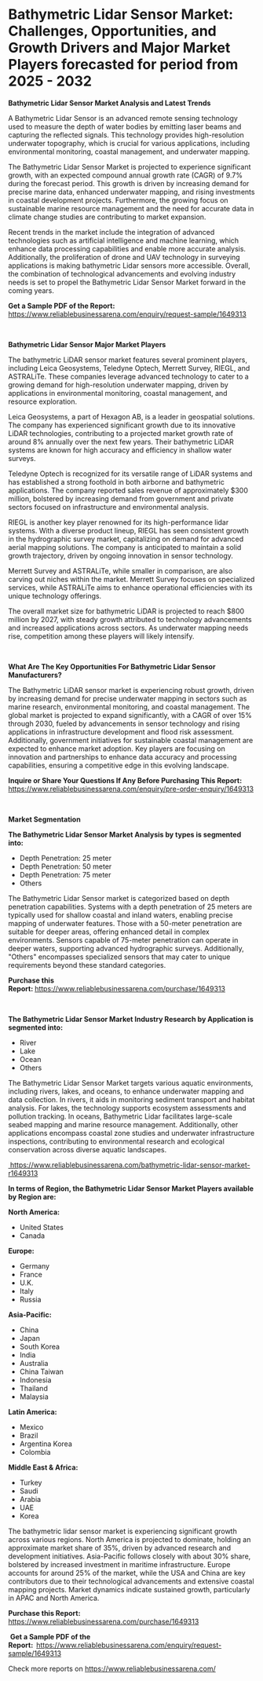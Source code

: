 <p><h1>Bathymetric Lidar Sensor Market: Challenges, Opportunities, and Growth Drivers and Major Market Players forecasted for period from 2025 - 2032</h1></p><p><strong>Bathymetric Lidar Sensor Market Analysis and Latest Trends</strong></p>
<p><p>A Bathymetric Lidar Sensor is an advanced remote sensing technology used to measure the depth of water bodies by emitting laser beams and capturing the reflected signals. This technology provides high-resolution underwater topography, which is crucial for various applications, including environmental monitoring, coastal management, and underwater mapping.</p><p>The Bathymetric Lidar Sensor Market is projected to experience significant growth, with an expected compound annual growth rate (CAGR) of 9.7% during the forecast period. This growth is driven by increasing demand for precise marine data, enhanced underwater mapping, and rising investments in coastal development projects. Furthermore, the growing focus on sustainable marine resource management and the need for accurate data in climate change studies are contributing to market expansion.</p><p>Recent trends in the market include the integration of advanced technologies such as artificial intelligence and machine learning, which enhance data processing capabilities and enable more accurate analysis. Additionally, the proliferation of drone and UAV technology in surveying applications is making bathymetric Lidar sensors more accessible. Overall, the combination of technological advancements and evolving industry needs is set to propel the Bathymetric Lidar Sensor Market forward in the coming years.</p></p>
<p><strong>Get a Sample PDF of the Report:&nbsp;</strong> <a href="https://www.reliablebusinessarena.com/enquiry/request-sample/1649313?utm_campaign=3183&utm_medium=2&utm_source=Github&utm_content=ia&utm_term=09042025&utm_id=bathymetric-lidar-sensor">https://www.reliablebusinessarena.com/enquiry/request-sample/1649313</a></p>
<p>&nbsp;</p>
<p><strong>Bathymetric Lidar Sensor Major Market Players</strong></p>
<p><p>The bathymetric LiDAR sensor market features several prominent players, including Leica Geosystems, Teledyne Optech, Merrett Survey, RIEGL, and ASTRALiTe. These companies leverage advanced technology to cater to a growing demand for high-resolution underwater mapping, driven by applications in environmental monitoring, coastal management, and resource exploration.</p><p>Leica Geosystems, a part of Hexagon AB, is a leader in geospatial solutions. The company has experienced significant growth due to its innovative LiDAR technologies, contributing to a projected market growth rate of around 8% annually over the next few years. Their bathymetric LiDAR systems are known for high accuracy and efficiency in shallow water surveys.</p><p>Teledyne Optech is recognized for its versatile range of LiDAR systems and has established a strong foothold in both airborne and bathymetric applications. The company reported sales revenue of approximately $300 million, bolstered by increasing demand from government and private sectors focused on infrastructure and environmental analysis.</p><p>RIEGL is another key player renowned for its high-performance lidar systems. With a diverse product lineup, RIEGL has seen consistent growth in the hydrographic survey market, capitalizing on demand for advanced aerial mapping solutions. The company is anticipated to maintain a solid growth trajectory, driven by ongoing innovation in sensor technology.</p><p>Merrett Survey and ASTRALiTe, while smaller in comparison, are also carving out niches within the market. Merrett Survey focuses on specialized services, while ASTRALiTe aims to enhance operational efficiencies with its unique technology offerings.</p><p>The overall market size for bathymetric LiDAR is projected to reach $800 million by 2027, with steady growth attributed to technology advancements and increased applications across sectors. As underwater mapping needs rise, competition among these players will likely intensify.</p></p>
<p>&nbsp;</p>
<p><strong>What Are The Key Opportunities For Bathymetric Lidar Sensor Manufacturers?</strong></p>
<p><p>The Bathymetric LiDAR sensor market is experiencing robust growth, driven by increasing demand for precise underwater mapping in sectors such as marine research, environmental monitoring, and coastal management. The global market is projected to expand significantly, with a CAGR of over 15% through 2030, fueled by advancements in sensor technology and rising applications in infrastructure development and flood risk assessment. Additionally, government initiatives for sustainable coastal management are expected to enhance market adoption. Key players are focusing on innovation and partnerships to enhance data accuracy and processing capabilities, ensuring a competitive edge in this evolving landscape.</p></p>
<p><strong>Inquire or Share Your Questions If Any Before Purchasing This Report:</strong> <a href="https://www.reliablebusinessarena.com/enquiry/pre-order-enquiry/1649313?utm_campaign=3183&utm_medium=2&utm_source=Github&utm_content=ia&utm_term=09042025&utm_id=bathymetric-lidar-sensor">https://www.reliablebusinessarena.com/enquiry/pre-order-enquiry/1649313</a></p>
<p>&nbsp;</p>
<p><strong>Market Segmentation</strong></p>
<p><strong>The Bathymetric Lidar Sensor Market Analysis by types is segmented into:</strong></p>
<p><ul><li>Depth Penetration: 25 meter</li><li>Depth Penetration: 50 meter</li><li>Depth Penetration: 75 meter</li><li>Others</li></ul></p>
<p><p>The Bathymetric Lidar Sensor market is categorized based on depth penetration capabilities. Systems with a depth penetration of 25 meters are typically used for shallow coastal and inland waters, enabling precise mapping of underwater features. Those with a 50-meter penetration are suitable for deeper areas, offering enhanced detail in complex environments. Sensors capable of 75-meter penetration can operate in deeper waters, supporting advanced hydrographic surveys. Additionally, "Others" encompasses specialized sensors that may cater to unique requirements beyond these standard categories.</p></p>
<p><strong>Purchase this Report:&nbsp;</strong><a href="https://www.reliablebusinessarena.com/purchase/1649313?utm_campaign=3183&utm_medium=2&utm_source=Github&utm_content=ia&utm_term=09042025&utm_id=bathymetric-lidar-sensor">https://www.reliablebusinessarena.com/purchase/1649313</a></p>
<p>&nbsp;</p>
<p><strong>The Bathymetric Lidar Sensor Market Industry Research by Application is segmented into:</strong></p>
<p><ul><li>River</li><li>Lake</li><li>Ocean</li><li>Others</li></ul></p>
<p><p>The Bathymetric Lidar Sensor Market targets various aquatic environments, including rivers, lakes, and oceans, to enhance underwater mapping and data collection. In rivers, it aids in monitoring sediment transport and habitat analysis. For lakes, the technology supports ecosystem assessments and pollution tracking. In oceans, Bathymetric Lidar facilitates large-scale seabed mapping and marine resource management. Additionally, other applications encompass coastal zone studies and underwater infrastructure inspections, contributing to environmental research and ecological conservation across diverse aquatic landscapes.</p></p>
<p><a href="https://www.reliablebusinessarena.com/bathymetric-lidar-sensor-market-r1649313?utm_campaign=3183&utm_medium=2&utm_source=Github&utm_content=ia&utm_term=09042025&utm_id=bathymetric-lidar-sensor">&nbsp;https://www.reliablebusinessarena.com/bathymetric-lidar-sensor-market-r1649313</a></p>
<p><strong>In terms of Region, the Bathymetric Lidar Sensor Market Players available by Region are:</strong></p>
<p>
    <p> <strong> North America: </strong>
        <ul>
            <li>United States</li>
            <li>Canada</li>
        </ul>
        </p> 
    <p> <strong> Europe: </strong>
        <ul>
            <li>Germany</li>
            <li>France</li>
            <li>U.K.</li>
            <li>Italy</li>
            <li>Russia</li>
        </ul>
        </p> 
    <p> <strong> Asia-Pacific: </strong>
        <ul>
            <li>China</li>
            <li>Japan</li>
            <li>South Korea</li>
            <li>India</li>
            <li>Australia</li>
            <li>China Taiwan</li>
            <li>Indonesia</li>
            <li>Thailand</li>
            <li>Malaysia</li>
        </ul>
        </p> 
    <p> <strong> Latin America: </strong>
        <ul>
            <li>Mexico</li>
            <li>Brazil</li>
            <li>Argentina Korea</li>
            <li>Colombia</li>
        </ul>
        </p> 
    <p> <strong> Middle East & Africa: </strong>
        <ul>
            <li>Turkey</li>
            <li>Saudi</li>
            <li>Arabia</li>
            <li>UAE</li>
            <li>Korea</li>
        </ul>
    </p>
    </p>
<p><p>The bathymetric lidar sensor market is experiencing significant growth across various regions. North America is projected to dominate, holding an approximate market share of 35%, driven by advanced research and development initiatives. Asia-Pacific follows closely with about 30% share, bolstered by increased investment in maritime infrastructure. Europe accounts for around 25% of the market, while the USA and China are key contributors due to their technological advancements and extensive coastal mapping projects. Market dynamics indicate sustained growth, particularly in APAC and North America.</p></p>
<p><strong>Purchase this Report: </strong><a href="https://www.reliablebusinessarena.com/purchase/1649313?utm_campaign=3183&utm_medium=2&utm_source=Github&utm_content=ia&utm_term=09042025&utm_id=bathymetric-lidar-sensor">https://www.reliablebusinessarena.com/purchase/1649313</a></p>
<p>&nbsp;<strong>Get a Sample PDF of the Report:&nbsp;&nbsp;</strong><a href="https://www.reliablebusinessarena.com/enquiry/request-sample/1649313?utm_campaign=3183&utm_medium=2&utm_source=Github&utm_content=ia&utm_term=09042025&utm_id=bathymetric-lidar-sensor">https://www.reliablebusinessarena.com/enquiry/request-sample/1649313</a></p>
<p><strong></strong></p>
<p>Check more reports on <a href="https://www.reliablebusinessarena.com/?utm_campaign=3183&utm_medium=2&utm_source=Github&utm_content=ia&utm_term=09042025&utm_id=bathymetric-lidar-sensor">https://www.reliablebusinessarena.com/</a></p>